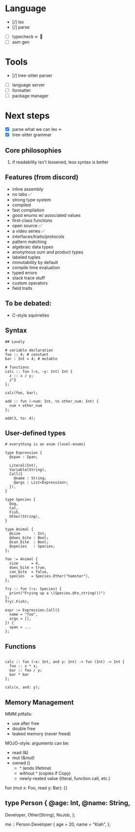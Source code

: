 # Language
- [/] lex
- [/] parse
- [ ] typecheck <- 🕺
- [ ] asm gen

# Tools
- [/] tree-sitter parser
- [ ] language server
- [ ] formatter
- [ ] package manager

# Next steps
- [x] parse what we can lex <-
- [x] tree-sitter grammar

## Core philosophies
1. if readability isn't lessened, less syntax is better

## Features (from discord)
- inline assembly
- no tabs ✅
- strong type system
- compiled
- fast compilation
- good enums w/ associated values
- first-class functions
- open source ✅
- a video series ✅
- interfaces/traits/protocols
- pattern matching
- algebraic data types
- anonymous sum and product types
- labeled tuples
- immutability by default
- compile time evaluation
- typed errors
- stack trace stuff
- custom operators
- field traits

## To be debated:
- C-style squirrelies

## Syntax

```
## Lovely

# variable declaration
foo :: 4; # constant
bar : Int = 4; # mutable

# functions
calc :: fun (~x, ~y: Int) Int {
  z :: x / y;
  z^2
};

calc(foo, bar);

add :: fun (~num: Int, to other_num: Int) {
  num + other_num
};

add(3, to: 4);
```

## User-defined types

```lovely
# everything is an enum (lovel-enums)

type Expression {
  @span : Span;
  
  Literal(Int),
  Variable(String),
  Call({
    @name : String;
    @args : List<Expression>;
  }),
}

type Species {
  Dog,
  Cat,
  Fish,
  Other(String),
}

type Animal {
  @size      : Int;
  @does_bite : Bool;
  @can_bite  : Bool;
  @species   : Species;
};

foo := Animal {
  size      = 4,
  does_bite = true,
  can_bite  = false,
  species   = Species.Other("hamster"),
};

fry :: fun (~s: Species) {
  print("Frying up a \(Species.@to_string())")
};
fry(.Fish);

expr := Expression.Call({
  name = "foo",
  args = [],
}) {
  span = ...
};
```

## Functions

```lovely

calc :: fun (~x: Int, and y: Int) -> fun (Int) -> Int {
  foo :: x * x;
  bar :: foo / y;
  bar * bar
};

calc(x, and: y);
```

## Memory Management

MMM pitfalls:
- use after free
- double free
- leaked memory (never freed)

MOJO-style:
arguments can be:
- read  (&)
- mut   (&mut)
- owned ()
  - ^ (ends lifetime)
  - without ^ (copies if Copy)
  - newly-reated value (literal, function call, etc.)

fun (mut x: Foo, read y: Bar): {}



type Person {
  @age: Int,
  @name: String,
  ---
  Developer,
  Other(String),
  NoJob,
};

me :: Person.Developer {
  age = 20,
  name = "Kiah",
};
